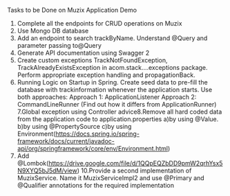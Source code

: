 Tasks to be Done on Muzix Application Demo
1. Complete all the endpoints for CRUD operations on Muzix
2. Use Mongo DB database
3. Add an endpoint to search trackByName. Understand @Query and parameter passing to@Query
4. Generate API documentation using Swagger 2
5. Create custom exceptions TrackNotFoundException, TrackAlreadyExistsException in acom.stack....exceptions package. Perform appropriate exception handling and propagationBack.
6. Running Logic on Startup in Spring. Create seed data to pre-fill the database with trackinformation whenever the application starts.
  Use both approaches:
  Approach 1: ApplicationListener<ContextRefreshedEvent>
  Approach 2: CommandLineRunner (Find out how it differs from ApplicationRunner)
7.Global exception using Controller advice8.Remove all hard coded data from the application code to application.properties
a)by using @Value.
b)by using @PropertySource
c)by using ​​ Environment(https://docs.spring.io/spring-framework/docs/current/javadoc-api/org/springframework/core/env/Environment.html)
9. Add @Lombok(https://drive.google.com/file/d/1QQpEQZbDD9pmW2qrhYsx5N9XYQ5bJ5dM/view)
10.Provide a second implementation of MuzixService.
Name it MuzixServiceImpl2 and use @Primary and @Qualifier annotations for the required implementation